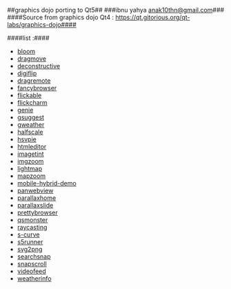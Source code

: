 ##graphics dojo porting to Qt5##
###ibnu yahya <anak10thn@gmail.com>###
####Source from graphics dojo Qt4 : https://qt.gitorious.org/qt-labs/graphics-dojo####

####list :####
* [bloom](bloom)
* [dragmove](dragmove)
* [deconstructive](deconstructive)
* [digiflip](digiflip)
* [dragremote](dragremote)
* [fancybrowser](fancybrowser)
* [flickable](flickable)
* [flickcharm](flickcharm)
* [genie](genie)
* [gsuggest](gsuggest)
* [gweather](gweather)
* [halfscale](halfscale)
* [hsvpie](hsvpie)
* [htmleditor](htmleditor)
* [imagetint](imagetint)
* [imgzoom](imgzoom)
* [lightmap](lightmap)
* [mapzoom](mapzoom)
* [mobile-hybrid-demo](mobile-hybrid-demo)
* [panwebview](panwebview)
* [parallaxhome](parallaxhome)
* [parallaxslide](parallaxslide)
* [prettybrowser](prettybrowser)
* [qsmonster](qsmonster)
* [raycasting](raycasting)
* [s-curve](s-curve)
* [s5runner](s5runner)
* [svg2png](svg2png)
* [searchsnap](searchsnap)
* [snapscroll](snapscroll)
* [videofeed](videofeed)
* [weatherinfo](weatherinfo)